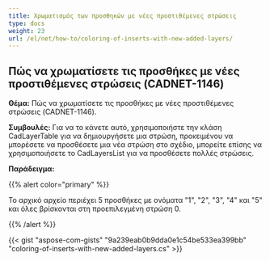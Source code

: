 ```yaml
---
title: Χρωματισμός των προσθηκών με νέες προστιθέμενες στρώσεις
type: docs
weight: 23
url: /el/net/how-to/coloring-of-inserts-with-new-added-layers/
---
```


## **Πώς να χρωματίσετε τις προσθήκες με νέες προστιθέμενες στρώσεις (CADNET-1146)**

**Θέμα:** Πώς να χρωματίσετε τις προσθήκες με νέες προστιθέμενες στρώσεις (CADNET-1146).

**Συμβουλές:** Για να το κάνετε αυτό, χρησιμοποιήστε την κλάση CadLayerTable για να δημιουργήσετε μια στρώση, προκειμένου να μπορέσετε να προσθέσετε μια νέα στρώση στο σχέδιο, μπορείτε επίσης να χρησιμοποιήσετε το CadLayersList για να προσθέσετε πολλές στρώσεις.

**Παράδειγμα:**

{{% alert color="primary" %}}

Το αρχικό αρχείο περιέχει 5 προσθήκες με ονόματα "1", "2", "3", "4" και "5" και όλες βρίσκονται στη προεπιλεγμένη στρώση 0.

{{% /alert %}}

{{< gist "aspose-com-gists" "9a239eab0b9dda0e1c54be533ea399bb" "coloring-of-inserts-with-new-added-layers.cs" >}}
